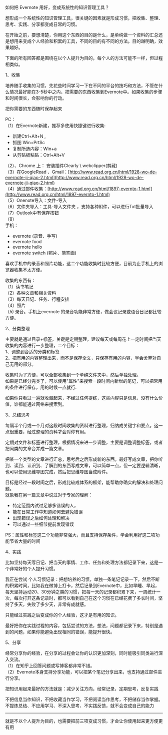 如何把 Evernote 用好，变成系统性的知识管理工具？
  
想形成一个系统性的知识管理工具，很关键的因素就是形成习惯，把收集、整理、思考、实践、分享都变成日常的习惯。  
  
在开始之前，要想清楚，你用这个东西的目的是什么，是单纯做一个资料的汇总还是想用来变成个人经验和积累的工具，不同的目的有不同的方法。目的越明确，效果越好。  
  
下面的所有回答都是围绕在以个人提升为目的，每个人的方法可能不一样，但过程相类似。  
  
1、收集  
  
培养随手收集的习惯，先花些时间学习一下在不同的平台的技巧和方法，不管在什么情况最好能在3-5秒中之内，把需要的东西收集到Evernote中。如果收集的步骤和时间很长，会影响你的行动。  
  
把你需要的东西随时保存起来  
  
PC：  
（1）在Evernote新建，推荐多使用快捷键进行收集:   

-   新建Ctrl+Alt+N ,
-   抓图 Win+PrtSc
-   复制所选内容：Win+a
-   从剪贴板粘贴：Ctrl+Alt+V

（2）、Chrome 上： 安装插件Clearly \ webclipper(剪藏)  
（3）在GoogleRead 、Gmail：[http://www.read.org.cn/html/1928-wo-de-evernote-ji-qiao-2.html](http://www.read.org.cn/html/1928-wo-de-evernote-ji-qiao-2.html)  
（4）通过邮件收集：[http://www.read.org.cn/html/1897-evernto-1.html](http://www.read.org.cn/html/1897-evernto-1.html)  
（5）Onenote导入：文件-导入  
（6）文件夹导入：工具-导入文件夹 ，支持各种附件，可以进行Txt批量导入  
（7）Outlook中有保存按钮  
（8）   
手机：  

-   evernote (录音、手写)
-   evernote food
-   evernote hello
-   evernote switch (照片、简笔画)

喜欢手机中的录音和照片功能，这二个功能收集时比较方便，目前为止手机上的浏览器收集不太方便。  
  
收集的东西有：  
（1）读书笔记  
（2）各种文章和相关资料  
（3）每天日记、任务、行程安排  
（4）照片  
（5) 录音。手机上evernote 的录音功能非常方便，做会议记录或语音日记都比较方便。  
  
2、分类整理  
  
主要就是通过目录+标签，关键是定期整理，建议每天或每周花上一定时间把当天收集的内容进行一步整理，二个目标：  
1、调整到合适的分类和标签  
2、把有用的内容整理出来，而不是保存全文，只保存有用的内容，学会舍弃对自己无用的部分。  
  
收集时为了方便，可以全部收集到一个单纯文件夹中，然后单独处理。  
如果是已经分完类了，可以使用"属性"来搜索一段时间内新增的笔记，可以把常用的条件进行保存，用的时候一点就行.  
  
如果你只看过一遍就收藏起来，不经过任何提练，这些内容只是信息，没有什么价值，谁都能通过网络来搜索到。  
  
  
3、总结思考  
  
每隔半个月或一个月对这段时间收集的资料进行整理，归纳成关键字和要点。这一点很重要，经过整理的资料才会对你有用。  
  
  
定期对文件和标签进行整理，根据情况来进一步调整，主要是调整调整标签，或者把同类的文章合并成一篇文章。  
  
把某一个类型的文章进行汇总，思考后之后形成新的东西。最好写成文章，把你听到、读到、认识到、了解到的东西写成文章，可以简单一点，但一定要逻辑清晰，也可以使用思维导图完成，然后把思维导图当成附件。  
  
目标是经过一段时间之后，形成比较成体系的框架，能帮助你确实的解决和处理问题。  
就象我在另一篇文章中说过对于专家的理解：  
  

-   特定范围内试过足够多错误的人，
-   能在日常工作中知道如何去避免错误
-   出现错误之后如何处理和解决
-   可以通过一些细节提前发现错误

PS：属性和标签这二个功能非常强大，而且支持保存条件，学会利用好这二项功能节省大量的时间  
  
4、实践  
  
比如坚持每天写日记、把当天的事情、工作、任务和处理方法都记录下来，这是一个非常好的个人提升习惯。  
  
我正在尝试 个人习惯记录：把想培养的习惯，单独一条笔记记录一下，然后不断的积累时间，比如我在微博上打卡，然后记录到Evernote中，比如早睡、早起，每天坚持运动20、30分钟之类的习惯，把每一天的记录都积累下来，一周统计一次，每次打开这条记录时，都可以看到自己在这个习惯在已经花费了多长时间，坚持了多天，失败了多少天，非常有成就感。  
  
只能经过实践之后变成你的个人经验，这才是有用的知识。  
  
最好把你在实践过程的内容，包括尝试的方法，想法，问题都记录下来，特别是遇到的问题，如果你能避免出现相同的错误，能提升很快。  
  
5、分享  
  
经常分享你的经验，在分享的过程会让你的认识更加深刻，同时能吸引同类进行深入交流。  
（1）在知乎上回答问题或写博客都非常不错。  
（2）Evernote本身支持分享功能，可以把某个笔记分享出来，也支持通过邮件进行分享。  
  
把知识用起来最好的方法就是：减少关注方向，经常记录，定期思考，反复实践  
  
不把信息当作知识，不把收藏当作学习，不把阅读当作思考，不把储存当作掌握。  
不提炼总结、不应用学习、不深入思考、不实践反馈，就不会变成自己的能力  
  
------------------------------------------------
就是不以个人提升为目的，也需要把前三项变成习惯，才会让你使用起来更方便更有用
